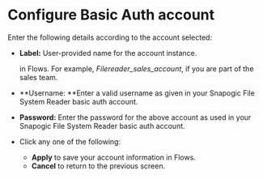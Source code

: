 # Configure Basic Auth account

Enter the following details according to the account selected: 

*   **Label:** User-provided name for the account instance.

    in Flows. For example, _Filereader_sales_account_, if you are part of the sales team.
* **Username: **Enter a valid username as given in your Snapogic File System Reader basic auth account.
* **Password:** Enter the password for the above account as used in your Snapogic File System Reader basic auth account.
* Click any one of the following:
  * **Apply** to save your account information in Flows.
  * **Cancel** to return to the previous screen.
